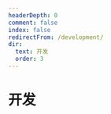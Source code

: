 ```yaml
---
headerDepth: 0
comment: false
index: false
redirectFrom: /development/
dir:
  text: 开发
  order: 3
---
```


# 开发
